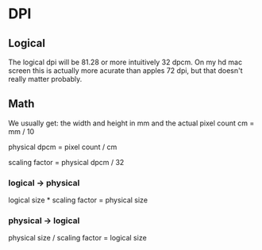 # DPI
## Logical
The logical dpi will be 81.28 or more intuitively 32 dpcm. On my hd mac screen this is actually more acurate
than apples 72 dpi, but that doesn't really matter probably.

## Math
We usually get: the width and height in mm and the actual pixel count
cm = mm / 10

physical dpcm = pixel count / cm

scaling factor = physical dpcm / 32

### logical -> physical

logical size * scaling factor = physical size

### physical -> logical

physical size / scaling factor = logical size
